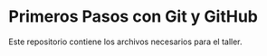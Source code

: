 # Primeros Pasos con Git y GitHub

Este repositorio contiene los archivos necesarios para el taller.
